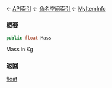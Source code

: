 ← [API索引](Api-Index) ← [命名空间索引](Namespace-Index) ← [MyItemInfo](VRage.Game.ModAPI.Ingame.MyItemInfo)

### 概要

```csharp
public float Mass
```

Mass in Kg

### 返回

[float](https://docs.microsoft.com/en-us/dotnet/api/System.Single?view=netframework-4.6)

